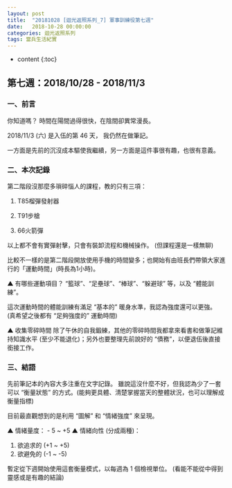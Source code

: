 ```yaml
---
layout: post
title:  "20181028 [迴光返照系列_7] 軍事訓練役第七週"
date:   2018-10-28 00:00:00
categories: 迴光返照系列
tags: 當兵生活紀實
---
```



* content
{:toc}


## 第七週：2018/10/28 - 2018/11/3
### 一、前言
你知道嗎？
時間在陽間過得很快，在陰間卻異常漫長。

2018/11/3 (六) 是入伍的第 46 天，
我仍然在做筆記。

一方面是先前的沉沒成本驅使我繼續，另一方面是這件事很有趣，也很有意義。


### 二、本次記錄
第二階段沒那麼多瑣碎惱人的課程，教的只有三項：

1) T85榴彈發射器

2) T91步槍

3) 66火箭彈


以上都不會有實彈射擊，只會有裝卸流程和機械操作。
(但課程還是一樣無聊)

比較不一樣的是第二階段開放使用手機的時間變多；也開始有由班長們帶領大家進行的「運動時間」(時長為1小時)。

▲ 有哪些運動項目？
“籃球”、“足壘球”、“棒球”、“躲避球” 等，以及 “體能訓練”。

這次運動時間的體能訓練有滿足 “基本的” 暖身水準，我認為強度還可以更強。
(真希望之後都有 “足夠強度的” 運動時間)

▲ 收集零碎時間
除了午休的自我鍛練，其他的零碎時間我都拿來看書和做筆記維持知識水平 (至少不能退化)；另外也要整理先前說好的 “債務”，以便退伍後直接銜接工作。


### 三、結語
先前筆記本的內容大多注重在文字記錄。
雖說這沒什麼不好，但我認為少了一套可以 “衡量狀態” 的方式。(能夠更具體、清楚掌握當天的整體狀況，也可以理解成衡量指標)

目前最直觀想到的是利用 “圖解” 和 “情緒強度” 來呈現。

▲ 情緒量度： - 5 ~ +5
▲ 情緒向性 (分成兩種)：
1) 欲追求的 (+1 ~ +5)
2) 欲避免的 (-1 ~ -5)


暫定從下週開始使用這套衡量模式，以每週為 1 個檢視單位。
(看能不能從中得到靈感或是有趣的結論)